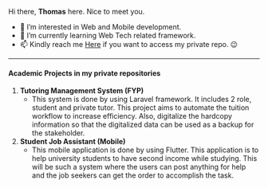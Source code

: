 Hi there, **Thomas** here. Nice to meet you.
- 👀 I’m interested in Web and Mobile development.
- 🌱 I’m currently learning Web Tech related framework.
- 📫 Kindly reach me [Here](zhdeveloper0605@gmail.com) if you want to access my private repo. 😉

***
#### Academic Projects in my private repositories
1. **Tutoring Management System (FYP)**
    - This system is done by using Laravel framework. It includes 2 role, student and private tutor. This project aims to automate the tuition workflow to increase efficiency. Also, digitalize the hardcopy information so that the digitalized data can be used as a backup for the stakeholder.
2. **Student Job Assistant (Mobile)**
    - This mobile application is done by using Flutter. This application is to help university students to have second income while studying. This will be such a system where the users can post anything for help and the job seekers can get the order to accomplish the task.
<!---
callmeliow/callmeliow is a ✨ special ✨ repository because its `README.md` (this file) appears on your GitHub profile.
You can click the Preview link to take a look at your changes.
--->
